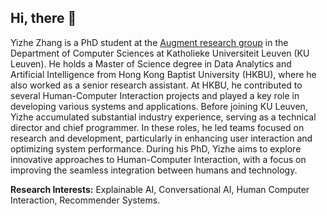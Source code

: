 ## Hi, there 👋

Yizhe Zhang is a PhD student at the [Augment research group](https://wms.cs.kuleuven.be/cs/onderzoek/augment) in the Department of Computer Sciences at Katholieke Universiteit Leuven (KU Leuven). He holds a Master of Science degree in Data Analytics and Artificial Intelligence from Hong Kong Baptist University (HKBU), where he also worked as a senior research assistant. At HKBU, he contributed to several Human-Computer Interaction projects and played a key role in developing various systems and applications. Before joining KU Leuven, Yizhe accumulated substantial industry experience, serving as a technical director and chief programmer. In these roles, he led teams focused on research and development, particularly in enhancing user interaction and optimizing system performance. During his PhD, Yizhe aims to explore innovative approaches to Human-Computer Interaction, with a focus on improving the seamless integration between humans and technology.

**Research Interests:** Explainable AI, Conversational AI, Human Computer Interaction, Recommender Systems.
